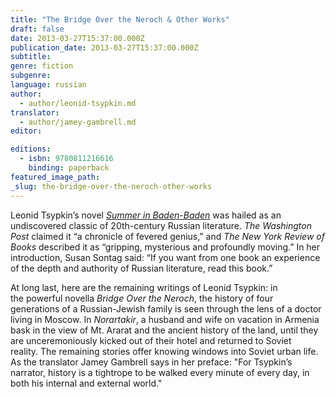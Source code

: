```yaml
---
title: "The Bridge Over the Neroch & Other Works"
draft: false
date: 2013-03-27T15:37:00.000Z
publication_date: 2013-03-27T15:37:00.000Z
subtitle:
genre: fiction
subgenre:
language: russian
author:
  - author/leonid-tsypkin.md
translator:
  - author/jamey-gambrell.md
editor:

editions:
  - isbn: 9780811216616
    binding: paperback
featured_image_path:
_slug: the-bridge-over-the-neroch-other-works
---
```


Leonid Tsypkin’s novel [_Summer in Baden-Baden_](http://ndbooks.com/book/summer-in-baden-baden) was hailed as an undiscovered classic of 20th-century Russian literature. _The Washington Post_ claimed it “a chronicle of fevered genius,” and _The New York Review of Books_ described it as “gripping, mysterious and profoundly moving.” In her introduction, Susan Sontag said: “If you want from one book an experience of the depth and authority of Russian literature, read this book.” 

At long last, here are the remaining writings of Leonid Tsypkin: in the powerful novella _Bridge Over the Neroch_, the history of four generations of a Russian-Jewish family is seen through the lens of a doctor living in Moscow. In _Norartakir_, a husband and wife on vacation in Armenia bask in the view of Mt. Ararat and the ancient history of the land, until they are unceremoniously kicked out of their hotel and returned to Soviet reality. The remaining stories offer knowing windows into Soviet urban life. As the translator Jamey Gambrell says in her preface: "For Tsypkin’s narrator, history is a tightrope to be walked every minute of every day, in both his internal and external world."

